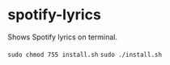 # spotify-lyrics

Shows Spotify lyrics on terminal. <br><br>
```sudo chmod 755 install.sh```
```sudo ./install.sh```
